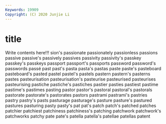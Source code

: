 ```yaml
---
Keywords: 19909
Copyright: (C) 2020 Junjie Li
---
```


# title

Write contents here!!!
sion's 
passionate 
passionately
passionless 
passions 
passive 
passive's 
passively 
passives 
passivity 
passivity's 
passkey 
passkey's
passkeys 
passport 
passport's 
passports 
password 
password's 
passwords 
passé 
past 
past's
pasta 
pasta's 
pastas 
paste 
paste's 
pasteboard 
pasteboard's 
pasted 
pastel 
pastel's
pastels 
pastern 
pastern's 
pasterns 
pastes 
pasteurisation 
pasteurisation's 
pasteurise 
pasteurised 
pasteurises
pasteurising 
pastiche 
pastiche's 
pastiches 
pastier 
pasties 
pastiest 
pastime 
pastime's 
pastimes
pasting 
pastor 
pastor's 
pastoral 
pastoral's 
pastorals 
pastorate 
pastorate's 
pastorates 
pastors
pastrami 
pastrami's 
pastries 
pastry 
pastry's 
pasts 
pasturage 
pasturage's 
pasture 
pasture's
pastured 
pastures 
pasturing 
pasty 
pasty's 
pat 
pat's 
patch 
patch's 
patched
patches 
patchier 
patchiest 
patchiness 
patchiness's 
patching 
patchwork 
patchwork's 
patchworks 
patchy
pate 
pate's 
patella 
patella's 
patellae 
patellas 
patent 
